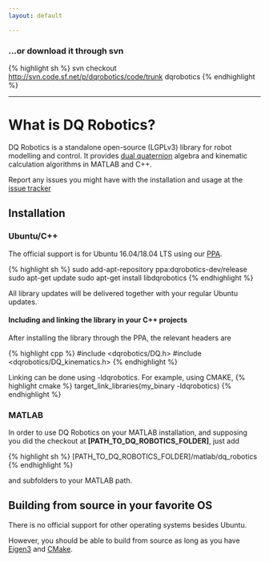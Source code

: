 ```yaml
---
layout: default

---
```

### …or download it through svn

{% highlight sh %}
svn checkout http://svn.code.sf.net/p/dqrobotics/code/trunk dqrobotics
{% endhighlight %}

<hr />

# What is DQ Robotics?

DQ Robotics is a standalone open-source (LGPLv3) library for robot modelling and control. It provides [dual quaternion](http://en.wikipedia.org/wiki/Dual_quaternion) algebra and kinematic calculation algorithms in MATLAB and C++.

Report any issues you might have with the installation and usage at the [issue tracker](http://sourceforge.net/p/dqrobotics/tickets/)

## Installation

### Ubuntu/C++
The official support is for Ubuntu 16.04/18.04 LTS using our [PPA](https://launchpad.net/~dqrobotics-dev/+archive/ubuntu/release).

{% highlight sh %}
sudo add-apt-repository ppa:dqrobotics-dev/release
sudo apt-get update
sudo apt-get install libdqrobotics
{% endhighlight %}

All library updates will be delivered together with your regular Ubuntu updates.

#### Including and linking the library in your C++ projects
After installing the library through the PPA, the relevant headers are

{% highlight cpp %}
#include <dqrobotics/DQ.h>
#include <dqrobotics/DQ_kinematics.h>
{% endhighlight %}

Linking can be done using -ldqrobotics. For example, using CMAKE, 
{% highlight cmake %}
target_link_libraries(my_binary -ldqrobotics)
{% endhighlight %}

### MATLAB
In order to use DQ Robotics on your MATLAB installation, and supposing you did the checkout at **[PATH_TO_DQ_ROBOTICS_FOLDER]**, just add

{% highlight sh %}
[PATH_TO_DQ_ROBOTICS_FOLDER]/matlab/dq_robotics
{% endhighlight %}

and subfolders to your MATLAB path.

## Building from source in your favorite OS

There is no official support for other operating systems besides Ubuntu.

However, you should be able to build from source as long as you have [Eigen3](http://eigen.tuxfamily.org/index.php?title=Main_Page) and [CMake](https://cmake.org/).
